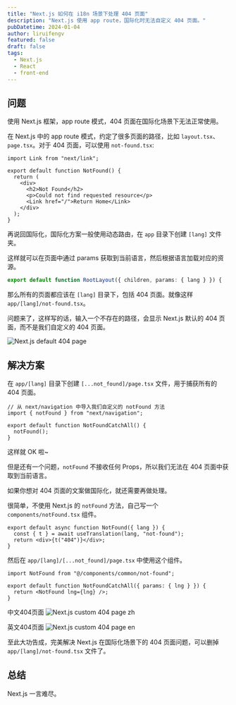 ```yaml
---
title: "Next.js 如何在 i18n 场景下处理 404 页面"
description: "Next.js 使用 app route，国际化时无法自定义 404 页面。"
pubDatetime: 2024-01-04
author: liruifengv
featured: false
draft: false
tags:
  - Next.js
  - React
  - front-end
---
```


## 问题

使用 Next.js 框架，app route 模式，404 页面在国际化场景下无法正常使用。

在 Next.js 中的 app route 模式，约定了很多页面的路径，比如 `layout.tsx`、`page.tsx`。对于 404 页面，可以使用 `not-found.tsx`:

```tsx title="app/not-found.tsx"
import Link from "next/link";

export default function NotFound() {
  return (
    <div>
      <h2>Not Found</h2>
      <p>Could not find requested resource</p>
      <Link href="/">Return Home</Link>
    </div>
  );
}
```

再说回国际化，国际化方案一般使用动态路由，在 `app` 目录下创建 `[lang]` 文件夹。

这样就可以在页面中通过 params 获取到当前语言，然后根据语言加载对应的资源。

```ts title="app/[lang]/layout.tsx"
export default function RootLayout({ children, params: { lang } }) {
```

那么所有的页面都应该在 `[lang]` 目录下，包括 404 页面。就像这样 `app/[lang]/not-found.tsx`。

问题来了，这样写的话，输入一个不存在的路径，会显示 Next.js 默认的 404 页面，而不是我们自定义的 404 页面。

![Next.js default 404 page](https://bucket.liruifengv.com/nextjs-404-in-i18n/nextjs-404.png)

## 解决方案

在 `app/[lang]` 目录下创建 `[...not_found]/page.tsx` 文件，用于捕获所有的 404 页面。

```tsx title="app/[lang]/[...not_found]/page.tsx"  {2,5}
// 从 next/navigation 中导入我们自定义的 notFound 方法
import { notFound } from "next/navigation";

export default function NotFoundCatchAll() {
  notFound();
}
```

这样就 OK 啦~

但是还有一个问题，`notFound` 不接收任何 Props，所以我们无法在 404 页面中获取到当前语言。

如果你想对 404 页面的文案做国际化，就还需要再做处理。

很简单，不使用 Next.js 的 `notFound` 方法，自己写一个 `components/notFound.tsx` 组件。

```tsx title="components/notFound.tsx"
export default async function NotFound({ lang }) {
  const { t } = await useTranslation(lang, "not-found");
  return <div>{t("404")}</div>;
}
```

然后在 `app/[lang]/[...not_found]/page.tsx` 中使用这个组件。

```tsx title="app/[lang]/[...not_found]/page.tsx" {1, 4}
import NotFound from "@/components/common/not-found";

export default function NotFoundCatchAll({ params: { lng } }) {
  return <NotFound lng={lng} />;
}
```

中文404页面
![Next.js custom 404 page zh](https://bucket.liruifengv.com/nextjs-404-in-i18n/nextjs-404-zh.png)

英文404页面
![Next.js custom 404 page en](https://bucket.liruifengv.com/nextjs-404-in-i18n/nextjs-404-en.png)

至此大功告成，完美解决 Next.js 在国际化场景下的 404 页面问题，可以删掉 `app/[lang]/not-found.tsx` 文件了。

## 总结

Next.js 一言难尽。
